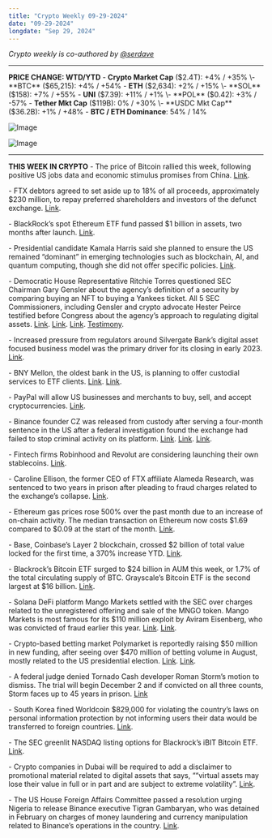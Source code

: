 ```yaml
---
title: "Crypto Weekly 09-29-2024"
date: "09-29-2024"
longdate: "Sep 29, 2024"
---
```


*Crypto weekly is co-authored by [@serdave](https://twitter.com/serdave_eth)*

---

**PRICE CHANGE: WTD/YTD**
\- **Crypto Market Cap** ($2.4T): +4% / +35%
\- **BTC** ($65,215): +4% / +54%
\- **ETH** ($2,634): +2% / +15%
\- **SOL** ($158): +7% / +55%
\- **UNI** ($7.39): +11% / +1%
\- **POL** ($0.42): +3% / -57%
\- **Tether Mkt Cap** ($119B): 0% / +30%
\- **USDC Mkt Cap** ($36.2B): +1% / +48%
\- **BTC / ETH Dominance**: 54% / 14%

![Image](/images/09-29-2024-1.png)

![Image](/images/09-29-2024-2.png)

---

**THIS WEEK IN CRYPTO**
\- The price of Bitcoin rallied this week, following positive US jobs data and economic stimulus promises from China. [Link](https://www.theblock.co/post/318348/bitcoin-rallies-amid-positive-u-s-jobs-data-and-reports-of-more-china-stimulus-measures). 

\- FTX debtors agreed to set aside up to 18% of all proceeds, approximately $230 million, to repay preferred shareholders and investors of the defunct exchange. [Link](https://www.theblock.co/post/318589/ftx-to-set-aside-up-to-230-million-for-shareholders-not-creditors-from-govt-forfeiture-proceeds). 

\- BlackRock’s spot Ethereum ETF fund passed $1 billion in assets, two months after launch. [Link](https://www.theblock.co/post/318584/blackrocks-spot-ethereum-etf-surpasses-1-billion-in-value-for-the-first-time). 

\- Presidential candidate Kamala Harris said she planned to ensure the US remained “dominant” in emerging technologies such as blockchain, AI, and quantum computing, though she did not offer specific policies. [Link](https://unchainedcrypto.com/harris-commits-to-prioritizing-emerging-industries-like-blockchain-in-speech/). 

\- Democratic House Representative Ritchie Torres questioned SEC Chairman Gary Gensler about the agency’s definition of a security by comparing buying an NFT to buying a Yankees ticket. All 5 SEC Commissioners, including Gensler and crypto advocate Hester Peirce testified before Congress about the agency’s approach to regulating digital assets. [Link](https://www.theblock.co/post/318041/sec-chair-gary-gensler-grilled-over-crypto-regulation-handling-of-debt-box-case-in-heated-congressional-hearing). [Link](https://unchainedcrypto.com/gensler-grilled-in-congressional-hearing-over-secs-approach-to-regulating-crypto/). [Link](https://thehill.com/business/4896803-sec-leaders-spar-at-testy-house-hearing/). [Testimony](https://x.com/DegenerateNews/status/1838617674672189756). 

\- Increased pressure from regulators around Silvergate Bank’s digital asset focused business model was the primary driver for its closing in early 2023. [Link](https://www.theblock.co/post/317628/silvergate-executive-says-sudden-regulatory-shift-led-to-banks-shutdown-in-bankruptcy-filing). 

\- BNY Mellon, the oldest bank in the US, is planning to offer custodial services to ETF clients. [Link](https://www.bloomberg.com/news/articles/2024-09-24/bny-plans-to-custody-crypto-for-etfs-after-sec-review). [Link](https://www.theblock.co/post/317945/bny-mellon-moves-closer-to-offering-crypto-etf-custody-services-bloomberg). 

\- PayPal will allow US businesses and merchants to buy, sell, and accept cryptocurrencies. [Link](https://www.theblock.co/post/318195/paypal-to-allow-us-business-accounts-to-buy-and-transfer-crypto). 

\- Binance founder CZ was released from custody after serving a four-month sentence in the US after a federal investigation found the exchange had failed to stop criminal activity on its platform. [Link](https://techcrunch.com/2024/09/27/binance-founder-cz-released-from-custody-after-four-month-sentence/). [Link](https://fortune.com/crypto/2024/09/26/cz-changpeng-zhao-crypto-release-date-binance-founder/). [Link](https://www.coindesk.com/policy/2024/09/27/binance-founder-changpeng-cz-zhao-is-a-free-man/). 

\- Fintech firms Robinhood and Revolut are considering launching their own stablecoins. [Link](https://www.bloomberg.com/news/articles/2024-09-26/robinhood-revolut-explore-entering-the-burgeoning-stablecoin-sector). 

\- Caroline Ellison, the former CEO of FTX affiliate Alameda Research, was sentenced to two years in prison after pleading to fraud charges related to the exchange’s collapse. [Link](https://www.bloomberg.com/news/videos/2024-09-25/caroline-ellison-sentenced-to-2-years-in-ftx-case-video). 

\- Ethereum gas prices rose 500% over the past month due to an increase of on-chain activity. The median transaction on Ethereum now costs $1.69 compared to $0.09 at the start of the month. [Link](https://www.theblock.co/post/318450/ethereum-transaction-fees-surge-as-blockchain-activity-ramps-up-coinbase). 

\- Base, Coinbase’s Layer 2 blockchain, crossed $2 billion of total value locked for the first time, a 370% increase YTD. [Link](https://www.theblock.co/post/318431/bases-total-value-locked-crosses-2-billion-for-the-first-time-amid-sustained-user-activity). 

\- Blackrock’s Bitcoin ETF surged to $24 billion in AUM this week, or 1.7% of the total circulating supply of BTC. Grayscale’s Bitcoin ETF is the second largest at $16 billion. [Link](https://decrypt.co/283436/blackrock-bitcoin-holdings-24-billion). 

\- Solana DeFi platform Mango Markets settled with the SEC over charges related to the unregistered offering and sale of the MNGO token. Mango Markets is most famous for its $110 million exploit by Aviram Eisenberg, who was convicted of fraud earlier this year. [Link](https://decrypt.co/283528/solana-mango-markets-settles-sec-charges). [Link](https://www.sec.gov/newsroom/press-releases/2024-154). 

\- Crypto-based betting market Polymarket is reportedly raising $50 million in new funding, after seeing over $470 million of betting volume in August, mostly related to the US presidential election. [Link](https://www.theinformation.com/articles/polymarket-discusses-fresh-funding-amid-election-betting-craze). [Link](https://fortune.com/crypto/2024/09/24/polymarket-seeks-to-raise-an-additional-50-million-amid-election-fever-report/). 

\- A federal judge denied Tornado Cash developer Roman Storm’s motion to dismiss. The trial will begin December 2 and if convicted on all three counts, Storm faces up to 45 years in prison. [Link](https://www.coindesk.com/policy/2024/09/26/tornado-cash-dev-roman-storms-criminal-case-will-proceed-to-trial-ny-judge-orders/)

\- South Korea fined Worldcoin $829,000 for violating the country’s laws on personal information protection by not informing users their data would be transferred to foreign countries. [Link](https://cointelegraph.com/news/south-korea-fines-worldcoin-personal-data-violations). 

\- The SEC greenlit NASDAQ listing options for Blackrock’s iBIT Bitcoin ETF. [Link](https://decrypt.co/250715/sec-greenlights-nasdaq-listing-of-options-for-blackrocks-bitcoin-etf). 

\- Crypto companies in Dubai will be required to add a disclaimer to promotional material related to digital assets that says, ““virtual assets may lose their value in full or in part and are subject to extreme volatility”. [Link](https://cointelegraph.com/news/dubai-regulator-tightens-crypto-marketing-rules). 

\- The US House Foreign Affairs Committee passed a resolution urging Nigeria to release Binance executive Tigran Gambaryan, who was detained in February on charges of money laundering and currency manipulation related to Binance’s operations in the country. [Link](https://www.theblock.co/post/318411/us-foreign-affairs-committee-passes-resolution-demanding-binance-exec-tigran-gambaryans-release-in-nigeria).